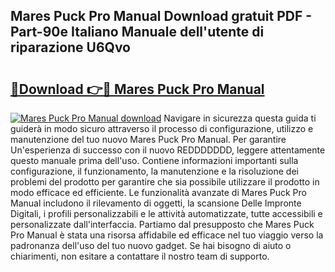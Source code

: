 ## Mares Puck Pro Manual Download gratuit PDF - Part-90e Italiano Manuale dell'utente di riparazione U6Qvo

# <h2><a href="http://dfd4qi.blite.top/?on=Mares+Puck+Pro+Manual">🔗Download 👉🔴 Mares Puck Pro Manual</a></h2>

[![Mares Puck Pro Manual download](https://i.imgur.com/lujVjoI.png)](http://dfd4qi.blite.top/?on=Mares+Puck+Pro+Manual)
Navigare in sicurezza questa guida ti guiderà in modo sicuro attraverso il processo di configurazione, utilizzo e manutenzione del tuo nuovo Mares Puck Pro Manual. Per garantire Un'esperienza di successo con il nuovo REDDDDDDD, leggere attentamente questo manuale prima dell'uso. Contiene informazioni importanti sulla configurazione, il funzionamento, la manutenzione e la risoluzione dei problemi del prodotto per garantire che sia possibile utilizzare il prodotto in modo efficace ed efficiente. Le funzionalità avanzate di Mares Puck Pro Manual includono il rilevamento di oggetti, la scansione Delle Impronte Digitali, i profili personalizzabili e le attività automatizzate, tutte accessibili e personalizzate dall'interfaccia. Partiamo dal presupposto che Mares Puck Pro Manual è stata una risorsa affidabile ed efficace nel tuo viaggio verso la padronanza dell'uso del tuo nuovo gadget. Se hai bisogno di aiuto o chiarimenti, non esitare a contattare il nostro team di supporto.
